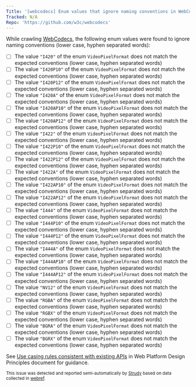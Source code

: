 ```yaml
---
Title: '[webcodecs] Enum values that ignore naming conventions in WebCodecs'
Tracked: N/A
Repo: 'https://github.com/w3c/webcodecs'
---
```


While crawling [WebCodecs](https://w3c.github.io/webcodecs/), the following enum values were found to ignore naming conventions (lower case, hyphen separated words):
* [ ] The value `"I420"` of the enum `VideoPixelFormat` does not match the expected conventions (lower case, hyphen separated words)
* [ ] The value `"I420P10"` of the enum `VideoPixelFormat` does not match the expected conventions (lower case, hyphen separated words)
* [ ] The value `"I420P12"` of the enum `VideoPixelFormat` does not match the expected conventions (lower case, hyphen separated words)
* [ ] The value `"I420A"` of the enum `VideoPixelFormat` does not match the expected conventions (lower case, hyphen separated words)
* [ ] The value `"I420AP10"` of the enum `VideoPixelFormat` does not match the expected conventions (lower case, hyphen separated words)
* [ ] The value `"I420AP12"` of the enum `VideoPixelFormat` does not match the expected conventions (lower case, hyphen separated words)
* [ ] The value `"I422"` of the enum `VideoPixelFormat` does not match the expected conventions (lower case, hyphen separated words)
* [ ] The value `"I422P10"` of the enum `VideoPixelFormat` does not match the expected conventions (lower case, hyphen separated words)
* [ ] The value `"I422P12"` of the enum `VideoPixelFormat` does not match the expected conventions (lower case, hyphen separated words)
* [ ] The value `"I422A"` of the enum `VideoPixelFormat` does not match the expected conventions (lower case, hyphen separated words)
* [ ] The value `"I422AP10"` of the enum `VideoPixelFormat` does not match the expected conventions (lower case, hyphen separated words)
* [ ] The value `"I422AP12"` of the enum `VideoPixelFormat` does not match the expected conventions (lower case, hyphen separated words)
* [ ] The value `"I444"` of the enum `VideoPixelFormat` does not match the expected conventions (lower case, hyphen separated words)
* [ ] The value `"I444P10"` of the enum `VideoPixelFormat` does not match the expected conventions (lower case, hyphen separated words)
* [ ] The value `"I444P12"` of the enum `VideoPixelFormat` does not match the expected conventions (lower case, hyphen separated words)
* [ ] The value `"I444A"` of the enum `VideoPixelFormat` does not match the expected conventions (lower case, hyphen separated words)
* [ ] The value `"I444AP10"` of the enum `VideoPixelFormat` does not match the expected conventions (lower case, hyphen separated words)
* [ ] The value `"I444AP12"` of the enum `VideoPixelFormat` does not match the expected conventions (lower case, hyphen separated words)
* [ ] The value `"NV12"` of the enum `VideoPixelFormat` does not match the expected conventions (lower case, hyphen separated words)
* [ ] The value `"RGBA"` of the enum `VideoPixelFormat` does not match the expected conventions (lower case, hyphen separated words)
* [ ] The value `"RGBX"` of the enum `VideoPixelFormat` does not match the expected conventions (lower case, hyphen separated words)
* [ ] The value `"BGRA"` of the enum `VideoPixelFormat` does not match the expected conventions (lower case, hyphen separated words)
* [ ] The value `"BGRX"` of the enum `VideoPixelFormat` does not match the expected conventions (lower case, hyphen separated words)

See [Use casing rules consistent with existing APIs](https://w3ctag.github.io/design-principles/#casing-rules) in Web Platform Design Principles document for guidance.

<sub>This issue was detected and reported semi-automatically by [Strudy](https://github.com/w3c/strudy/) based on data collected in [webref](https://github.com/w3c/webref/).</sub>
